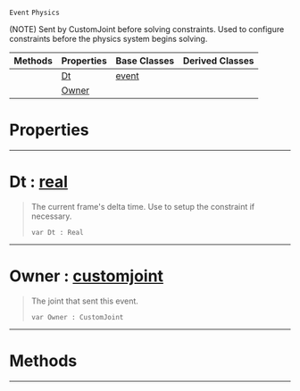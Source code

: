  `Event` `Physics`



(NOTE) Sent by CustomJoint before solving constraints. Used to configure constraints before the physics system begins solving.

|Methods|Properties|Base Classes|Derived Classes|
|---|---|---|---|
| |[ Dt](https://github.com/PlasmaEngine/PlasmaDocs/tree/master/docs/C%2B%2B/code_reference/class_reference/customjointevent.markdown#dt-plasma-engine-documenta)|[event](https://github.com/PlasmaEngine/PlasmaDocs/tree/master/docs/C%2B%2B/code_reference/class_reference/event.markdown)| |
| |[ Owner](https://github.com/PlasmaEngine/PlasmaDocs/tree/master/docs/C%2B%2B/code_reference/class_reference/customjointevent.markdown#owner-plasma-engine-docume)| | |


 #  Properties


---  
 #  Dt : [real](https://github.com/PlasmaEngine/PlasmaDocs/tree/master/docs/C%2B%2B/code_reference/lightning_base_types/real.markdown)

> The current frame's delta time. Use to setup the constraint if necessary.
> ``` lang=cpp, name=Lightning
> var Dt : Real


---  
 #  Owner : [customjoint](https://github.com/PlasmaEngine/PlasmaDocs/tree/master/docs/C%2B%2B/code_reference/class_reference/customjoint.markdown)

> The joint that sent this event.
> ``` lang=cpp, name=Lightning
> var Owner : CustomJoint


---  
 #  Methods


---  
 

 